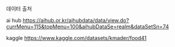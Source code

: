 
데이터 출처

ai hub
https://aihub.or.kr/aihubdata/data/view.do?currMenu=115&topMenu=100&aihubDataSe=realm&dataSetSn=74

kaggle
https://www.kaggle.com/datasets/kmader/food41